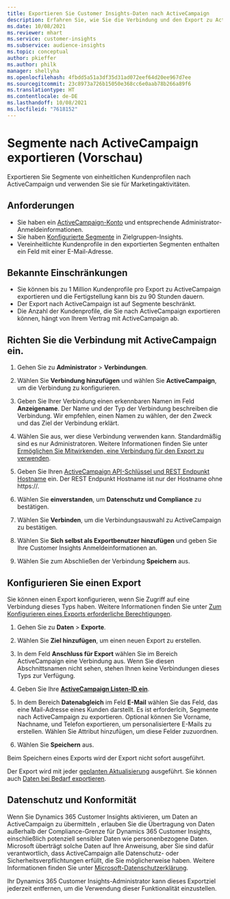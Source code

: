 ```yaml
---
title: Exportieren Sie Customer Insights-Daten nach ActiveCampaign
description: Erfahren Sie, wie Sie die Verbindung und den Export zu ActiveCampaign konfigurieren.
ms.date: 10/08/2021
ms.reviewer: mhart
ms.service: customer-insights
ms.subservice: audience-insights
ms.topic: conceptual
author: pkieffer
ms.author: philk
manager: shellyha
ms.openlocfilehash: 4fbdd5a51a3df35d31ad072eef64d20ee967d7ee
ms.sourcegitcommit: 23c8973a726b15050e368cc6e0aab78b266a89f6
ms.translationtype: HT
ms.contentlocale: de-DE
ms.lasthandoff: 10/08/2021
ms.locfileid: "7618152"
---
```

# <a name="export-segments-to-activecampaign-preview"></a>Segmente nach ActiveCampaign exportieren (Vorschau)

Exportieren Sie Segmente von einheitlichen Kundenprofilen nach ActiveCampaign und verwenden Sie sie für Marketingaktivitäten.

## <a name="prerequisites"></a>Anforderungen

-   Sie haben ein [ActiveCampaign-Konto](https://www.activecampaign.com/) und entsprechende Administrator-Anmeldeinformationen.
-   Sie haben [Konfigurierte Segmente](segments.md) in Zielgruppen-Insights.
-   Vereinheitlichte Kundenprofile in den exportierten Segmenten enthalten ein Feld mit einer E-Mail-Adresse.

## <a name="known-limitations"></a>Bekannte Einschränkungen

- Sie können bis zu 1 Million Kundenprofile pro Export zu ActiveCampaign exportieren und die Fertigstellung kann bis zu 90 Stunden dauern.
- Der Export nach ActiveCampaign ist auf Segmente beschränkt.
- Die Anzahl der Kundenprofile, die Sie nach ActiveCampaign exportieren können, hängt von Ihrem Vertrag mit ActiveCampaign ab.

## <a name="set-up-connection-to-activecampaign"></a>Richten Sie die Verbindung mit ActiveCampaign ein.

1. Gehen Sie zu **Administrator** > **Verbindungen**.

1. Wählen Sie **Verbindung hinzufügen** und wählen Sie **ActiveCampaign**, um die Verbindung zu konfigurieren.

1. Geben Sie Ihrer Verbindung einen erkennbaren Namen im Feld **Anzeigename**. Der Name und der Typ der Verbindung beschreiben die Verbindung. Wir empfehlen, einen Namen zu wählen, der den Zweck und das Ziel der Verbindung erklärt.

1. Wählen Sie aus, wer diese Verbindung verwenden kann. Standardmäßig sind es nur Administratoren. Weitere Informationen finden Sie unter [Ermöglichen Sie Mitwirkenden, eine Verbindung für den Export zu verwenden](connections.md#allow-contributors-to-use-a-connection-for-exports).

1. Geben Sie Ihren [ActiveCampaign API-Schlüssel und REST Endpunkt Hostname](https://help.activecampaign.com/hc/articles/207317590-Getting-started-with-the-API#how-to-obtain-your-activecampaign-api-url-and-key) ein. Der REST Endpunkt Hostname ist nur der Hostname ohne https://. 

1. Wählen Sie **einverstanden**, um **Datenschutz und Compliance** zu bestätigen.

1. Wählen Sie **Verbinden**, um die Verbindungsauswahl zu ActiveCampaign zu bestätigen.

1. Wählen Sie **Sich selbst als Exportbenutzer hinzufügen** und geben Sie Ihre Customer Insights Anmeldeinformationen an.

1. Wählen Sie zum Abschließen der Verbindung **Speichern** aus.

## <a name="configure-an-export"></a>Konfigurieren Sie einen Export

Sie können einen Export konfigurieren, wenn Sie Zugriff auf eine Verbindung dieses Typs haben. Weitere Informationen finden Sie unter [Zum Konfigurieren eines Exports erforderliche Berechtigungen](export-destinations.md#set-up-a-new-export).

1. Gehen Sie zu **Daten** > **Exporte**.

1. Wählen Sie **Ziel hinzufügen**, um einen neuen Export zu erstellen.

1. In dem Feld **Anschluss für Export** wählen Sie im Bereich ActiveCampaign eine Verbindung aus. Wenn Sie diesen Abschnittsnamen nicht sehen, stehen Ihnen keine Verbindungen dieses Typs zur Verfügung.

1. Geben Sie Ihre [**ActiveCampaign Listen-ID ein**](https://help.activecampaign.com/hc/articles/360000030559-How-to-create-a-list-in-ActiveCampaign).    

1. In dem Bereich **Datenabgleich** im Feld **E-Mail** wählen Sie das Feld, das eine Mail-Adresse eines Kunden darstellt. Es ist erforderlcih, Segmente nach ActiveCampaign zu exportieren. Optional können Sie Vorname, Nachname, und Telefon exportieren, um personalisiertere E-Mails zu erstellen. Wählen Sie Attribut hinzufügen, um diese Felder zuzuordnen.

1. Wählen Sie **Speichern** aus.

Beim Speichern eines Exports wird der Export nicht sofort ausgeführt.

Der Export wird mit jeder [geplanten Aktualisierung](system.md#schedule-tab) ausgeführt. Sie können auch [Daten bei Bedarf exportieren](export-destinations.md#run-exports-on-demand). 


## <a name="data-privacy-and-compliance"></a>Datenschutz und Konformität

Wenn Sie Dynamics 365 Customer Insights aktivieren, um Daten an ActiveCampaign zu übermitteln , erlauben Sie die Übertragung von Daten außerhalb der Compliance-Grenze für Dynamics 365 Customer Insights, einschließlich potenziell sensibler Daten wie personenbezogene Daten. Microsoft überträgt solche Daten auf Ihre Anweisung, aber Sie sind dafür verantwortlich, dass ActiveCampaign alle Datenschutz- oder Sicherheitsverpflichtungen erfüllt, die Sie möglicherweise haben. Weitere Informationen finden Sie unter [Microsoft-Datenschutzerklärung](https://go.microsoft.com/fwlink/?linkid=396732).

Ihr Dynamics 365 Customer Insights-Administrator kann dieses Exportziel jederzeit entfernen, um die Verwendung dieser Funktionalität einzustellen.
